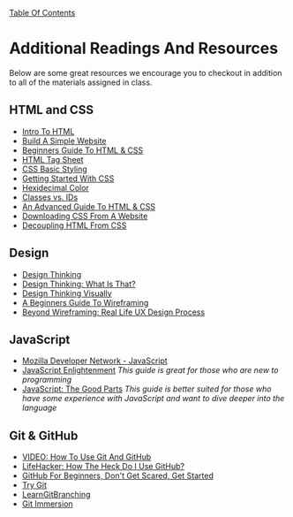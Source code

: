 [Table Of Contents](../readme.md)

# Additional Readings And Resources

Below are some great resources we encourage you to checkout in addition to all of the materials assigned in class.

## HTML and CSS

- [Intro To HTML](http://girldevelopit.com/assets/html-css/class1.html#/)
- [Build A Simple Website](http://teamtreehouse.com/library/build-a-simple-website)
- [Beginners Guide To HTML & CSS](http://learn.shayhowe.com/html-css/)
- [HTML Tag Sheet](http://skillcrush.com/wp-content/uploads/2012/06/HTML-Cheatsheet-Skillcrush.pdf)
- [CSS Basic Styling](http://www.cssbasics.com/introduction-to-css/)
- [Getting Started With CSS](https://developer.mozilla.org/en-US/docs/Web/Guide/CSS/Getting_started)
- [Hexidecimal Color](http://skillcrush.com/2012/05/07/hexadecimal/)
- [Classes vs. IDs](http://skillcrush.com/2013/01/28/understanding-css-classes-vs-ids/)
- [An Advanced Guide To HTML & CSS](http://learn.shayhowe.com/advanced-html-css/)
- [Downloading CSS From A Website](http://www.cssbasics.com/download-css-styles-from-a-website/)
- [Decoupling HTML From CSS](http://www.smashingmagazine.com/2012/04/20/decoupling-html-from-css/)

## Design

- [Design Thinking](http://en.wikipedia.org/wiki/Design_thinking)
- [Design Thinking: What Is That?](http://www.fastcompany.com/919258/design-thinking-what)
- [Design Thinking Visually](http://visual.ly/what-design-thinking)
- [A Beginners Guide To Wireframing](http://webdesign.tutsplus.com/tutorials/a-beginners-guide-to-wireframing--webdesign-7399)
- [Beyond Wireframing: Real Life UX Design Process](http://www.smashingmagazine.com/2012/08/29/beyond-wireframing-real-life-ux-design-process/)

## JavaScript

- [Mozilla Developer Network - JavaScript](https://developer.mozilla.org/en-US/docs/Web/JavaScript)
- [JavaScript Enlightenment](http://www.javascriptenlightenment.com/) *This guide is great for those who are new to programming*
- [JavaScript: The Good Parts](http://shop.oreilly.com/product/9780596517748.do) *This guide is better suited for those who have some experience with JavaScript and want to dive deeper into the language*

## Git & GitHub

- [VIDEO: How To Use Git And GitHub](https://www.youtube.com/watch?v=tRTckrrCME4&list=PLHPcpp4e3JVrR1OCuUAAWLmWEVKok7zAq)
- [LifeHacker: How The Heck Do I Use GitHub?](http://lifehacker.com/5983680/how-the-heck-do-i-use-github)
- [GitHub For Beginners, Don't Get Scared, Get Started](http://readwrite.com/2013/09/30/understanding-github-a-journey-for-beginners-part-1#awesm=~oEbe4pAt1fm23n)
- [Try Git](https://www.codeschool.com/courses/try-git)
- [LearnGitBranching](http://pcottle.github.io/learnGitBranching/)
- [Git Immersion](http://gitimmersion.com/)
